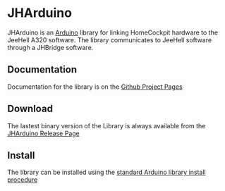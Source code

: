 JHArduino
==========
JHArduino is an [Arduino](http://arduino.cc) library for linking HomeCockpit hardware to the JeeHell A320 software. The library communicates to JeeHell software through a JHBridge software.

Documentation
-------------
Documentation for the library is on the [Github Project Pages]()

Download
--------
The lastest binary version of the Library is always available from the 
[JHArduino Release Page]() 

Install
-------
The library can be installed using the [standard Arduino library install procedure]()  







